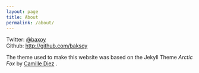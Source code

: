 ```yaml
---
layout: page
title: About
permalink: /about/
---
```


Twitter: <a href="http://www.twitter.com/baxoy" target="_blank">@baxoy</a>   
Github: http://github.com/baksoy  

The theme used to make this website was based on the Jekyll Theme *Arctic Fox* by <a href="http://github.com/diezcami" target="_blank">Camille Diez</a> .

